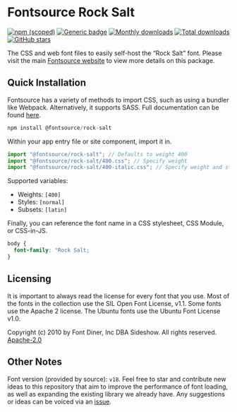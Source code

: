 # Fontsource Rock Salt

[![npm (scoped)](https://img.shields.io/npm/v/@fontsource/rock-salt?color=brightgreen)](https://www.npmjs.com/package/@fontsource/rock-salt) [![Generic badge](https://img.shields.io/badge/fontsource-passing-brightgreen)](https://github.com/fontsource/fontsource) [![Monthly downloads](https://badgen.net/npm/dm/@fontsource/rock-salt)](https://github.com/fontsource/fontsource) [![Total downloads](https://badgen.net/npm/dt/@fontsource/rock-salt)](https://github.com/fontsource/fontsource) [![GitHub stars](https://img.shields.io/github/stars/fontsource/fontsource.svg?style=social&label=Star)](https://github.com/fontsource/fontsource/stargazers)

The CSS and web font files to easily self-host the “Rock Salt” font. Please visit the main [Fontsource website](https://fontsource.org/fonts/rock-salt) to view more details on this package.

## Quick Installation

Fontsource has a variety of methods to import CSS, such as using a bundler like Webpack. Alternatively, it supports SASS. Full documentation can be found [here](https://fontsource.org/docs/introduction).

```javascript
npm install @fontsource/rock-salt
```

Within your app entry file or site component, import it in.

```javascript
import "@fontsource/rock-salt"; // Defaults to weight 400
import "@fontsource/rock-salt/400.css"; // Specify weight
import "@fontsource/rock-salt/400-italic.css"; // Specify weight and style

```

Supported variables:
- Weights: `[400]`
- Styles: `[normal]`
- Subsets: `[latin]`

Finally, you can reference the font name in a CSS stylesheet, CSS Module, or CSS-in-JS.

```css
body {
  font-family: "Rock Salt;
}
```

## Licensing
It is important to always read the license for every font that you use.
Most of the fonts in the collection use the SIL Open Font License, v1.1. Some fonts use the Apache 2 license. The Ubuntu fonts use the Ubuntu Font License v1.0.

Copyright (c) 2010 by Font Diner, Inc DBA Sideshow. All rights reserved.
[Apache-2.0](http://www.apache.org/licenses/LICENSE-2.0.html)

## Other Notes
Font version (provided by source): `v18`.
Feel free to star and contribute new ideas to this repository that aim to improve the performance of font loading, as well as expanding the existing library we already have. Any suggestions or ideas can be voiced via an [issue](https://github.com/fontsource/fontsource/issues).